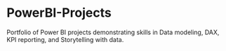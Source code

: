 # PowerBI-Projects
Portfolio of Power BI projects demonstrating skills in Data modeling, DAX, KPI reporting, and Storytelling with data.
